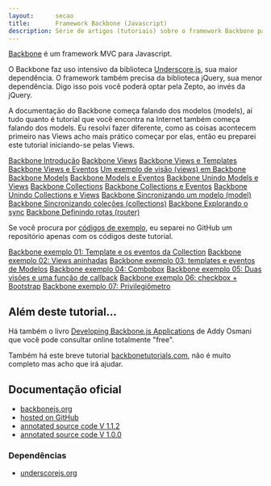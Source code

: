 ```yaml
---
layout:      secao
title:       Framework Backbone (Javascript)
description: Série de artigos (tutoriais) sobre o framework Backbone para JavaScript
---
```


[Backbone](http://backbonejs.org/) é um framework MVC para Javascript.

O Backbone faz uso intensivo da biblioteca [Underscore.js](http://underscorejs.org/), sua maior dependência.
O framework também precisa da biblioteca jQuery, sua menor dependência. Digo isso pois você poderá optar pela Zepto, ao
invés da jQuery.

A documentação do Backbone começa falando dos modelos (models), aí tudo quanto é tutorial que você encontra na Internet
também começa falando dos models. Eu resolvi fazer diferente, como as coisas acontecem primeiro nas Views acho mais
prático começar por elas, então eu preparei este tutorial iniciando-se pelas Views.

<div class="list-group">
    <a href="/backbone/introducao/" class="list-group-item ">Backbone Introdução</a>
    <a href="/backbone/views/" class="list-group-item ">Backbone Views</a>
    <a href="/backbone/views-templates/" class="list-group-item ">Backbone Views e Templates</a>
    <a href="/backbone/views-eventos/" class="list-group-item ">Backbone Views e Eventos</a>
    <a href="/backbone/views-exemplos/" class="list-group-item ">Um exemplo de visão (views) em Backbone</a>
    <a href="/backbone/models/" class="list-group-item ">Backbone Models</a>
    <a href="/backbone/models-eventos/" class="list-group-item ">Backbone Models e Eventos</a>
    <a href="/backbone/models-views/" class="list-group-item ">Backbone Unindo Models e Views</a>
    <a href="/backbone/collections/" class="list-group-item ">Backbone Collections</a>
    <a href="/backbone/collections-eventos/" class="list-group-item ">Backbone Collections e Eventos</a>
    <a href="/backbone/collections-views/" class="list-group-item ">Backbone Unindo Collections e Views</a>
    <a href="/backbone/sincronizando-models/" class="list-group-item ">Backbone Sincronizando um modelo (model)</a>
    <a href="/backbone/sincronizando-collections/" class="list-group-item ">Backbone Sincronizando coleções (collections)</a>
    <a href="/backbone/sync/" class="list-group-item ">Backbone Explorando o sync</a>
    <a href="/backbone/router/" class="list-group-item ">Backbone Definindo rotas (router)</a>
</div>

Se você procura por [códigos de exemplo](https://github.com/devfuria/backbone-exemplos), eu separei no GitHub um
repositório apenas com os códigos deste tutorial.

<div class="list-group">
    <a href="/backbone/exemplo-01/" class="list-group-item ">Backbone exemplo 01: Template e os eventos da Collection</a>
    <a href="/backbone/exemplo-02/" class="list-group-item ">Backbone exemplo 02: Views aninhadas</a>
    <a href="/backbone/exemplo-03/" class="list-group-item ">Backbone exemplo 03: templates e eventos de Modelos</a>
    <a href="/backbone/exemplo-04/" class="list-group-item ">Backbone exemplo 04: Combobox</a>
    <a href="/backbone/exemplo-05/" class="list-group-item ">Backbone exemplo 05: Duas visões e uma função de callback</a>
    <a href="/backbone/exemplo-06/" class="list-group-item ">Backbone exemplo 06: checkbox + Bootstrap</a>
    <a href="/backbone/exemplo-07/" class="list-group-item ">Backbone exemplo 07: Privilegiômetro</a>
</div>


Além deste tutorial...
---

Há também o livro [Developing Backbone.js Applications](http://addyosmani.github.io/backbone-fundamentals/) de Addy Osmani
que você pode consultar online totalmente "free".

Também há este breve tutorial [backbonetutorials.com](http://backbonetutorials.com/), não é muito completo mas acho que
irá ajudar.


Documentação oficial
---

- [backbonejs.org](http://backbonejs.org/)
- [hosted on GitHub](https://github.com/jashkenas/backbone/)
- [annotated source code V 1.1.2](http://backbonejs.org/docs/backbone.html)
- [annotated source code V 1.0.0](http://documentcloud.github.io/backbone/docs/backbone.html)


### Dependências

- [underscorejs.org](http://underscorejs.org/)